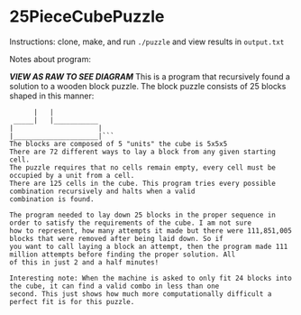 # 25PieceCubePuzzle
Instructions:
clone, make, and run `./puzzle` and view results in `output.txt`

Notes about program:

*******VIEW AS RAW TO SEE DIAGRAM*******
This is a program that recursively found a solution to a wooden block puzzle.
The block puzzle consists of 25 blocks shaped in this manner:
```    ___
      |   |
 _____|   |___________
|                     |
|_____________________|```
The blocks are composed of 5 "units" the cube is 5x5x5
There are 72 different ways to lay a block from any given starting cell.
The puzzle requires that no cells remain empty, every cell must be occupied by a unit from a cell.
There are 125 cells in the cube. This program tries every possible combination recursively and halts when a valid
combination is found.

The program needed to lay down 25 blocks in the proper sequence in order to satisfy the requirements of the cube. I am not sure
how to represent, how many attempts it made but there were 111,851,005 blocks that were removed after being laid down. So if
you want to call laying a block an attempt, then the program made 111 million attempts before finding the proper solution. All
of this in just 2 and a half minutes!

Interesting note: When the machine is asked to only fit 24 blocks into the cube, it can find a valid combo in less than one
second. This just shows how much more computationally difficult a perfect fit is for this puzzle.
